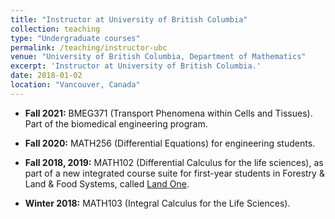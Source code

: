 ```yaml
---
title: "Instructor at University of British Columbia"
collection: teaching
type: "Undergraduate courses"
permalink: /teaching/instructor-ubc
venue: "University of British Columbia, Department of Mathematics"
excerpt: 'Instructor at University of British Columbia.'
date: 2018-01-02
location: "Vancouver, Canada"
---
```


* **Fall 2021:** BMEG371 (Transport Phenomena within Cells and Tissues). Part of the biomedical engineering program.

* **Fall 2020:** MATH256 (Differential Equations) for engineering students.

* **Fall 2018, 2019:** MATH102 (Differential Calculus for the life sciences), as
part of a new integrated course suite for first-year students in Forestry & Land
& Food Systems, called [Land One](https://landone.ubc.ca/).

* **Winter 2018:** MATH103 (Integral Calculus for the Life Sciences).
